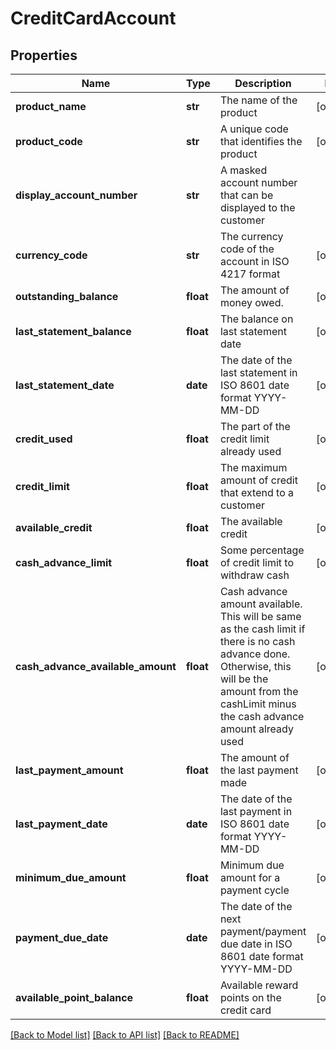 # CreditCardAccount

## Properties
Name | Type | Description | Notes
------------ | ------------- | ------------- | -------------
**product_name** | **str** | The name of the product | [optional] 
**product_code** | **str** | A unique code that identifies the product | [optional] 
**display_account_number** | **str** | A masked account number that can be displayed to the customer | 
**currency_code** | **str** | The currency code of the account in ISO 4217 format | [optional] 
**outstanding_balance** | **float** | The amount of money owed. | [optional] 
**last_statement_balance** | **float** | The balance on last statement date | [optional] 
**last_statement_date** | **date** | The date of the last statement in ISO 8601 date format YYYY-MM-DD | [optional] 
**credit_used** | **float** | The part of the credit limit already used | [optional] 
**credit_limit** | **float** | The maximum amount of credit that extend to a customer | [optional] 
**available_credit** | **float** | The available credit | [optional] 
**cash_advance_limit** | **float** | Some percentage of credit limit to withdraw cash | [optional] 
**cash_advance_available_amount** | **float** | Cash advance amount available. This will be same as the cash limit if there is no cash advance done. Otherwise, this will be the amount from the cashLimit minus the cash advance amount already used | [optional] 
**last_payment_amount** | **float** | The amount of the last payment made | [optional] 
**last_payment_date** | **date** | The date of the last payment in ISO 8601 date format YYYY-MM-DD | [optional] 
**minimum_due_amount** | **float** | Minimum due amount for a payment cycle | [optional] 
**payment_due_date** | **date** | The date of the next payment/payment due date in ISO 8601 date format YYYY-MM-DD | [optional] 
**available_point_balance** | **float** | Available reward points on the credit card | [optional] 

[[Back to Model list]](../README.md#documentation-for-models) [[Back to API list]](../README.md#documentation-for-api-endpoints) [[Back to README]](../README.md)

